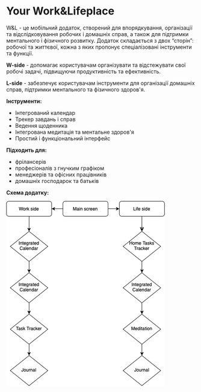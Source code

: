 # Your Work&Lifeplace

W&L - це мобільний додаток, створений для впорядкування, організації та відслідковування робочих і домашніх справ, а також для підтримки ментального і фізичного розвитку. Додаток складається з двох “сторін”: робочої та життєвої, кожна з яких пропонує спеціалізовані інструменти та функції.

**W-side** - допомагає користувачам організувати та відстежувати свої робочі задачі, підвищуючи продуктивність та ефективність.

**L-side** - забезпечує користувачам інструменти для організації домашніх справ, підтримки ментального та фізичного здоров'я.

**Інструменти:**
- Інтегрований календар
- Трекер завдань і справ
- Ведення щоденника
- Інтегрована медитація та ментальне здоров'я
- Простий і функціональний інтерфейс

**Підходить для:**
- фрілансерів
- професіоналів з гнучким графіком
- менеджерів та офісних працівників
- домашніх господарок та батьків

 **Схема додатку:**

![Схема додатку](assets/Work_Life_App.drawio.png)